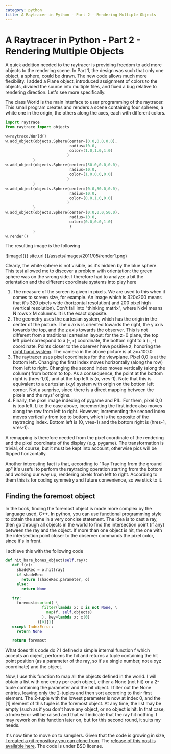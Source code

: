 ```yaml
---
category: python
title: A Raytracer in Python - Part 2 - Rendering Multiple Objects
---
```

# A Raytracer in Python - Part 2 - Rendering Multiple Objects

A quick addition needed to the raytracer is providing freedom to add
more objects to the rendering scene. In Part 1, the design was such that
only one object, a sphere, could be drawn. The new code allows much more
flexibility. I added a Plane object, introduced assignment of colors to
the objects, divided the source into multiple files, and fixed a bug
relative to rendering direction. Let\'s see more specifically.

The class World is the main interface to user programming of the
raytracer. This small program creates and renders a scene containing
four spheres, a white one in the origin, the others along the axes, each
with different colors.

```python
import raytrace
from raytrace import objects

w=raytrace.World()
w.add_object(objects.Sphere(center=(0.0,0.0,0.0),
                            radius=10.0,
                            color=(1.0,1.0,1.0)
                           )
            )
w.add_object(objects.Sphere(center=(50.0,0.0,0.0),
                            radius=10.0,
                            color=(1.0,0.0,0.0)
                           )
            )
w.add_object(objects.Sphere(center=(0.0,50.0,0.0),
                            radius=10.0,
                            color=(0.0,1.0,0.0)
                           )
            )
w.add_object(objects.Sphere(center=(0.0,0.0,50.0),
                            radius=10.0,
                            color=(0.0,0.0,1.0)
                            )
            )
w.render()
```

The resulting image is the following

![image]({{ site.url }}/assets/images/2011/05/render1.png)

Clearly, the white sphere is not visible, as it\'s hidden by the blue
sphere. This test allowed me to discover a problem with orientation: the
green sphere was on the wrong side. I therefore had to analyze a bit the
orientation and the different coordinate systems into play here

1.  The measure of the screen is given in pixels. We are used to this
    when it comes to screen size, for example. An image which is 320x200
    means that it\'s 320 pixels wide (horizontal resolution) and 200
    pixel high (vertical resolution). Don\'t fall into \"thinking
    matrix\", where NxM means N rows x M columns. It is the exact
    opposite.
2.  The geometry uses the cartesian system, which has the origin in the
    center of the picture. The x axis is oriented towards the right, the
    y axis towards the top, and the z axis towards the observer. This is
    not different from a traditional cartesian layout: for the z=0
    plane, the top left pixel correspond to a (-,+) coordinate, the
    bottom right to a (+,-) coordinate. Points closer to the observer
    have positive z, honoring the [right hand
    system](http://en.wikipedia.org/wiki/Right-hand_rule). The camera in
    the above picture is at z=+100.0
3.  The raytracer uses pixel coordinates for the viewplane. Pixel 0,0 is
    at the bottom left. Changing the first index moves horizontally
    (along the row) from left to right. Changing the second index moves
    vertically (along the column) from bottom to top. As a consequence,
    the point at the bottom right is (hres-1,0), and at the top left is
    (o, vres-1). Note that this is equivalent to a cartesian (x,y)
    system with origin on the bottom left corner. Not a surprise, since
    there is a direct mapping between the pixels and the rays\' origins.
4.  Finally, the pixel image indexing of pygame and PIL. For them, pixel
    0,0 is top left. Like the case above, incrementing the first index
    also moves along the row from left to right. However, incrementing
    the second index moves vertically from top to bottom, which is the
    opposite of the raytracing index. Bottom left is (0, vres-1) and the
    bottom right is (hres-1, vres-1).

A remapping is therefore needed from the pixel coordinate of the
rendering and the pixel coordinate of the display (e.g. pygame). The
transformation is trivial, of course, but it must be kept into account,
otherwise pics will be flipped horizontally.

Another interesting fact is that, according to \"Ray Tracing from the
ground up\" it\'s useful to perform the raytracing operation starting
from the bottom and working our way up, rendering pixels from left to
right. According to them this is for coding symmetry and future
convenience, so we stick to it.

Finding the foremost object
---------------------------

In the book, finding the foremost object is made more complex by the
language used, C++. In python, you can use functional programming style
to obtain the same in a very concise statement. The idea is to cast a
ray, then go through all objects in the world to find the intersection
point (if any) between the ray and the object. If more than one object
is hit, the one with the intersection point closer to the observer
commands the pixel color, since it\'s in front.

I achieve this with the following code

```python
def hit_bare_bones_object(self,ray):
   def f(o):
     shadeRec = o.hit(ray)
     if shadeRec:
       return (shadeRec.parameter, o)
     else:
       return None

   try:
     foremost=sorted( \
                filter(lambda x: x is not None, \
                  map(f, self.objects)
                ), key=lambda x: x[0]
              )[0][1]
   except IndexError:
     return None

   return foremost
```

What does this code do ? I defined a simple internal function f which
accepts an object, performs the hit and returns a tuple containing the
hit point position (as a parameter of the ray, so it\'s a single number,
not a xyz coordinate) and the object.

Now, I use this function to map all the objects defined in the world. I
will obtain a list with one entry per each object, either a None (not
hit) or a 2-tuple containing the parameter and the hit object. I filter
out the None entries, leaving only the 2-tuples and then sort according
to their first element. The 2-tuple with the lowest parameter is now at
index 0, and the \[1\] element of this tuple is the foremost object. At
any time, the list may be empty (such as if you don\'t have any object,
or no object is hit. In that case, a IndexError will be raised and that
will indicate that the ray hit nothing. I may rework on this function
later on, but for this second round, it suits my needs.

It\'s now time to move on to samplers. Given that the code is growing in
size, [I created a git repository you can clone from](https://github.com/stefanoborini/python-raytrace). 
The [release of this post is available here](https://github.com/stefanoborini/python-raytrace/tree/74521b39d6ebba01b7446b7353c9a7868407513b).
The code is under BSD license.
